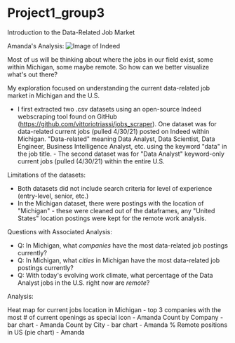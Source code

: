 # Project1_group3
Introduction to the Data-Related Job Market

Amanda's Analysis:
![Image of Indeed](https://cdn.worldvectorlogo.com/logos/indeed-logo.svg)

Most of us will be thinking about where the jobs in our field exist, some within Michigan, some maybe remote.  So how can we better visualize what's out there?

My exploration focused on understanding the current data-related job market in Michigan and the U.S.
- I first extracted two .csv datasets using an open-source Indeed webscraping tool found on GitHub (https://github.com/vittoriotriassi/jobs_scraper).  One dataset was for data-related current jobs (pulled 4/30/21) posted on Indeed within Michigan.  "Data-related" meaning Data Analyst, Data Scientist, Data Engineer, Business Intelligence Analyst, etc. using the keyword "data" in the job title.  - The second dataset was for "Data Analyst" keyword-only current jobs (pulled (4/30/21) within the entire U.S.

Limitations of the datasets:
- Both datasets did not include search criteria for level of experience (entry-level, senior, etc.)
- In the Michigan dataset, there were postings with the location of "Michigan" - these were cleaned out of the dataframes, any "United States" location postings were kept for the remote work analysis. 

Questions with Associated Analysis:
- Q: In Michigan, what *companies* have the most data-related job postings currently?  
- Q: In Michigan, what *cities* in Michigan have the most data-related job postings currently?
- Q: With today's evolving work climate, what percentage of the Data Analyst jobs in the U.S. right now are *remote*?

Analysis:


Heat map for current jobs location in Michigan - top 3 companies with the most # of current openings as special icon - Amanda
Count by Company - bar chart - Amanda
Count by City - bar chart - Amanda
% Remote positions in US (pie chart) - Amanda
